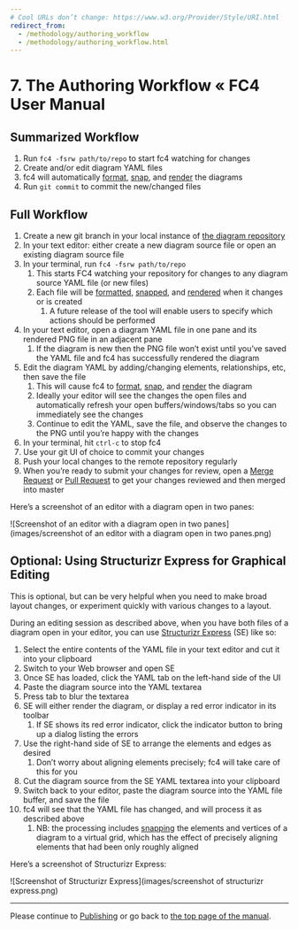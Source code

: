 ```yaml
---
# Cool URLs don’t change: https://www.w3.org/Provider/Style/URI.html
redirect_from:
  - /methodology/authoring_workflow
  - /methodology/authoring_workflow.html
---
```

# 7. The Authoring Workflow « FC4 User Manual


## Summarized Workflow

1. Run `fc4 -fsrw path/to/repo` to start fc4 watching for changes
1. Create and/or edit diagram YAML files
1. fc4 will automatically [format][formatting], [snap][snapping], and [render][rendering] the
   diagrams
1. Run `git commit` to commit the new/changed files


## Full Workflow

1. Create a new git branch in your local instance of [the diagram repository][repo]
1. In your text editor: either create a new diagram source file or open an existing diagram source
   file
1. In your terminal, run `fc4 -fsrw path/to/repo`
   1. This starts FC4 watching your repository for changes to any diagram source YAML file (or new
      files)
   1. Each file will be [formatted][formatting], [snapped][snapping], and [rendered][rendering] when
      it changes or is created
      1. A future release of the tool will enable users to specify which actions should be performed
1. In your text editor, open a diagram YAML file in one pane and its rendered PNG file in an
   adjacent pane
   1. If the diagram is new then the PNG file won’t exist until you’ve saved the YAML file and
      fc4 has successfully rendered the diagram
1. Edit the diagram YAML by adding/changing elements, relationships, etc, then save the file
   1. This will cause fc4 to [format][formatting], [snap][snapping], and [render][rendering]
      the diagram
   1. Ideally your editor will see the changes the open files and automatically refresh your open
      buffers/windows/tabs so you can immediately see the changes
   1. Continue to edit the YAML, save the file, and observe the changes to the PNG until you’re
      happy with the changes
1. In your terminal, hit `ctrl-c` to stop fc4
1. Use your git UI of choice to commit your changes
1. Push your local changes to the remote repository regularly
1. When you’re ready to submit your changes for review, open a
   [Merge Request](https://docs.gitlab.com/ee/user/project/merge_requests/index.html) or
   [Pull Request](https://help.github.com/articles/about-pull-requests/) to get your changes
   reviewed and then merged into master

Here’s a screenshot of an editor with a diagram open in two panes:

![Screenshot of an editor with a diagram open in two
panes](images/screenshot of an editor with a diagram open in two panes.png)


## Optional: Using Structurizr Express for Graphical Editing

This is optional, but can be very helpful when you need to make broad layout changes, or experiment
quickly with various changes to a layout.

During an editing session as described above, when you have both files of a diagram open in your
editor, you can use [Structurizr Express](https://structurizr.com/help/express) (SE) like so:

1. Select the entire contents of the YAML file in your text editor and cut it into your clipboard
1. Switch to your Web browser and open SE
1. Once SE has loaded, click the YAML tab on the left-hand side of the UI
1. Paste the diagram source into the YAML textarea
1. Press tab to blur the textarea
1. SE will either render the diagram, or display a red error indicator in its toolbar
   1. If SE shows its red error indicator, click the indicator button to bring up a dialog listing
      the errors
1. Use the right-hand side of SE to arrange the elements and edges as desired
   1. Don’t worry about aligning elements precisely; fc4 will take care of this for you
1. Cut the diagram source from the SE YAML textarea into your clipboard
1. Switch back to your editor, paste the diagram source into the YAML file buffer, and save the file
1. fc4 will see that the YAML file has changed, and will process it as described above
   1. NB: the processing includes [snapping][snapping] the elements and vertices of a diagram to a
      virtual grid, which has the effect of precisely aligning elements that had been only roughly
      aligned

Here’s a screenshot of Structurizr Express:

![Screenshot of Structurizr Express](images/screenshot of structurizr express.png)

----

Please continue to [Publishing](/docs/manual/publishing) or go back to [the top page of the manual](/docs/manual).

[formatting]: /docs/features#formatting
[snapping]: /docs/features#snapping
[rendering]: /docs/features#rendering
[repo]: /docs/manual/repository
